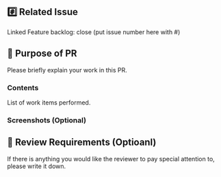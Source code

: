 ## #️⃣ Related Issue
Linked Feature backlog: close (put issue number here with #)

## 📝 Purpose of PR
Please briefly explain your work in this PR.

### Contents
List of work items performed.


### Screenshots (Optional)


## 💬 Review Requirements (Optioanl)
If there is anything you would like the reviewer to pay special attention to, please write it down.
